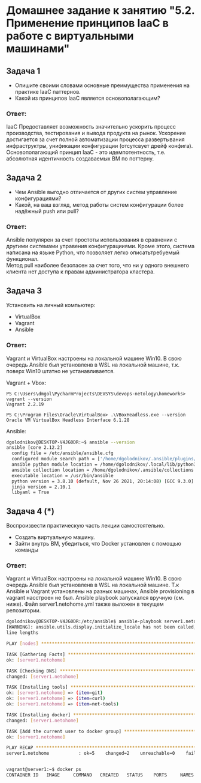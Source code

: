 # Домашнее задание к занятию "5.2. Применение принципов IaaC в работе с виртуальными машинами"

## Задача 1

- Опишите своими словами основные преимущества применения на практике IaaC паттернов.
- Какой из принципов IaaC является основополагающим?

### Ответ:

IaaC Предоставляет возможность значительно ускорить процесс производства, тестирования и вывода продукта на рынок. Ускорение достигается за счет полной автоматизации процесса развертывания инфраструктры, унификации конфигурации (отсутсвует дрейф конфига).
Основополагающий принцип IaaС - это идемпотентность, т.е. абсолютная идентичность создаваемых ВМ по поттерну. 

## Задача 2

- Чем Ansible выгодно отличается от других систем управление конфигурациями?
- Какой, на ваш взгляд, метод работы систем конфигурации более надёжный push или pull?

### Ответ:

Ansible популярен за счет простоты использования в сравнении с другими системами управения конфигурацииями. Кроме этого, система написана на языке Python, что позволяет легко описатьтребуемый функционал.  
Метод pull наиболее безопасен за счет того, что ни у одного внешнего клиента нет доступа к правам администратора кластера. 
	
## Задача 3

Установить на личный компьютер:

- VirtualBox
- Vagrant
- Ansible

### Ответ:

Vagrant и VirtualBox настроены на локальной машине Win10. В свою очередь Ansible был установленв в WSL на локальной машине, т.к. поверх Win10 штатно не устанавливается. 

Vagrant + Vbox:
```
PS C:\Users\dmgol\PycharmProjects\DEVSYS\devops-netology\homeworks> vagrant --version
Vagrant 2.2.19

PS C:\Program Files\Oracle\VirtualBox> .\VBoxHeadless.exe --version
Oracle VM VirtualBox Headless Interface 6.1.28
```

Ansible:
```bash
dgolodnikov@DESKTOP-V4JG0DR:~$ ansible --version
ansible [core 2.12.2]
  config file = /etc/ansible/ansible.cfg
  configured module search path = ['/home/dgolodnikov/.ansible/plugins/modules', '/usr/share/ansible/plugins/modules']
  ansible python module location = /home/dgolodnikov/.local/lib/python3.8/site-packages/ansible
  ansible collection location = /home/dgolodnikov/.ansible/collections:/usr/share/ansible/collections
  executable location = /usr/bin/ansible
  python version = 3.8.10 (default, Nov 26 2021, 20:14:08) [GCC 9.3.0]
  jinja version = 2.10.1
  libyaml = True

```

## Задача 4 (*)

Воспроизвести практическую часть лекции самостоятельно.

- Создать виртуальную машину.
- Зайти внутрь ВМ, убедиться, что Docker установлен с помощью команды


### Ответ:

Vagrant и VirtualBox настроены на локальной машине Win10. В свою очередь Ansible был установленв в WSL на локальной машине.
Т.к Ansible и Vagrant установлены на разных машинах, Ansible provisioning в vagrant насстроен не был. Ansible playbook запускался вручную (см. ниже).
Файл server1.netohome.yml также выложен в текущем репозитории.
	
```bash
dgolodnikov@DESKTOP-V4JG0DR:/etc/ansible$ ansible-playbook server1.netohome.yml
[WARNING]: ansible.utils.display.initialize_locale has not been called, this may result in incorrectly calculated text widths that can cause Display to print incorrect
line lengths

PLAY [nodes] ***********************************************************************************************************************************************************

TASK [Gathering Facts] *************************************************************************************************************************************************
ok: [server1.netohome]

TASK [Checking DNS] ****************************************************************************************************************************************************
changed: [server1.netohome]

TASK [Installing tools] ************************************************************************************************************************************************
ok: [server1.netohome] => (item=git)
ok: [server1.netohome] => (item=curl)
ok: [server1.netohome] => (item=net-tools)

TASK [Installing docker] ***********************************************************************************************************************************************
changed: [server1.netohome]

TASK [Add the current user to docker group] ****************************************************************************************************************************
ok: [server1.netohome]

PLAY RECAP *************************************************************************************************************************************************************
server1.netohome           : ok=5    changed=2    unreachable=0    failed=0    skipped=0    rescued=0    ignored=0

```

```bash

vagrant@server1:~$ docker ps
CONTAINER ID   IMAGE     COMMAND   CREATED   STATUS    PORTS     NAMES

```